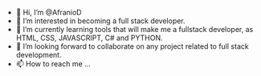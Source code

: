 - 👋 Hi, I’m @AfranioD
- 👀 I’m interested in becoming a full stack developer.
- 🌱 I’m currently learning tools that will make me a fullstack developer, as HTML, CSS, JAVASCRIPT, C# and PYTHON.
- 💞️ I’m looking forward to collaborate on any project related to full stack development.
- 📫 How to reach me ...

<!---
AfranioD/AfranioD is a ✨ special ✨ repository because its `README.md` (this file) appears on your GitHub profile.
You can click the Preview link to take a look at your changes.
--->
